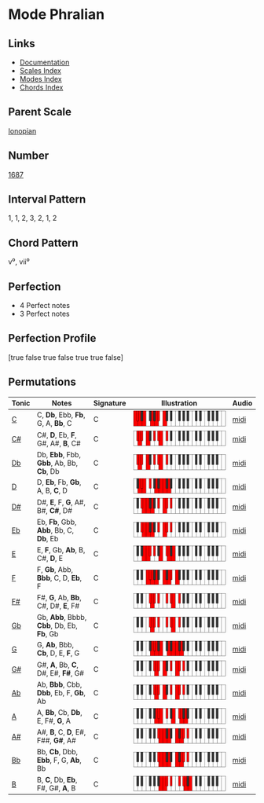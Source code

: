 # Mode Phralian

## Links

- [Documentation](README.md)
- [Scales Index](Scales.md)
- [Modes Index](Modes.md)
- [Chords Index](Chords.md)

## Parent Scale

[Ionopian](ScaleIonopian.md)

## Number

[1687](https://ianring.com/musictheory/scales/1687)

## Interval Pattern

1, 1, 2, 3, 2, 1, 2

## Chord Pattern

v⁰, vii⁰

## Perfection

- 4 Perfect notes
- 3 Perfect notes

## Perfection Profile

[true false true false true true false]

## Permutations

| Tonic | Notes | Signature | Illustration | Audio |
|-------|-------|-----------|--------------|-------|
| [C](ModeCNaturalPhralian.md) | C, **Db**, Ebb, **Fb**, G, A, **Bb**, C | C | ![CNaturalPhralian](ModeCNaturalPhralian.png) | [midi](https://github.com/edipermadi/music/blob/main/docs/ModeCNaturalPhralian.mid?raw=true) |
| [C#](ModeCSharpPhralian.md) | C#, **D**, Eb, **F**, G#, A#, **B**, C# | C | ![CSharpPhralian](ModeCSharpPhralian.png) | [midi](https://github.com/edipermadi/music/blob/main/docs/ModeCSharpPhralian.mid?raw=true) |
| [Db](ModeDFlatPhralian.md) | Db, **Ebb**, Fbb, **Gbb**, Ab, Bb, **Cb**, Db | C | ![DFlatPhralian](ModeDFlatPhralian.png) | [midi](https://github.com/edipermadi/music/blob/main/docs/ModeDFlatPhralian.mid?raw=true) |
| [D](ModeDNaturalPhralian.md) | D, **Eb**, Fb, **Gb**, A, B, **C**, D | C | ![DNaturalPhralian](ModeDNaturalPhralian.png) | [midi](https://github.com/edipermadi/music/blob/main/docs/ModeDNaturalPhralian.mid?raw=true) |
| [D#](ModeDSharpPhralian.md) | D#, **E**, F, **G**, A#, B#, **C#**, D# | C | ![DSharpPhralian](ModeDSharpPhralian.png) | [midi](https://github.com/edipermadi/music/blob/main/docs/ModeDSharpPhralian.mid?raw=true) |
| [Eb](ModeEFlatPhralian.md) | Eb, **Fb**, Gbb, **Abb**, Bb, C, **Db**, Eb | C | ![EFlatPhralian](ModeEFlatPhralian.png) | [midi](https://github.com/edipermadi/music/blob/main/docs/ModeEFlatPhralian.mid?raw=true) |
| [E](ModeENaturalPhralian.md) | E, **F**, Gb, **Ab**, B, C#, **D**, E | C | ![ENaturalPhralian](ModeENaturalPhralian.png) | [midi](https://github.com/edipermadi/music/blob/main/docs/ModeENaturalPhralian.mid?raw=true) |
| [F](ModeFNaturalPhralian.md) | F, **Gb**, Abb, **Bbb**, C, D, **Eb**, F | C | ![FNaturalPhralian](ModeFNaturalPhralian.png) | [midi](https://github.com/edipermadi/music/blob/main/docs/ModeFNaturalPhralian.mid?raw=true) |
| [F#](ModeFSharpPhralian.md) | F#, **G**, Ab, **Bb**, C#, D#, **E**, F# | C | ![FSharpPhralian](ModeFSharpPhralian.png) | [midi](https://github.com/edipermadi/music/blob/main/docs/ModeFSharpPhralian.mid?raw=true) |
| [Gb](ModeGFlatPhralian.md) | Gb, **Abb**, Bbbb, **Cbb**, Db, Eb, **Fb**, Gb | C | ![GFlatPhralian](ModeGFlatPhralian.png) | [midi](https://github.com/edipermadi/music/blob/main/docs/ModeGFlatPhralian.mid?raw=true) |
| [G](ModeGNaturalPhralian.md) | G, **Ab**, Bbb, **Cb**, D, E, **F**, G | C | ![GNaturalPhralian](ModeGNaturalPhralian.png) | [midi](https://github.com/edipermadi/music/blob/main/docs/ModeGNaturalPhralian.mid?raw=true) |
| [G#](ModeGSharpPhralian.md) | G#, **A**, Bb, **C**, D#, E#, **F#**, G# | C | ![GSharpPhralian](ModeGSharpPhralian.png) | [midi](https://github.com/edipermadi/music/blob/main/docs/ModeGSharpPhralian.mid?raw=true) |
| [Ab](ModeAFlatPhralian.md) | Ab, **Bbb**, Cbb, **Dbb**, Eb, F, **Gb**, Ab | C | ![AFlatPhralian](ModeAFlatPhralian.png) | [midi](https://github.com/edipermadi/music/blob/main/docs/ModeAFlatPhralian.mid?raw=true) |
| [A](ModeANaturalPhralian.md) | A, **Bb**, Cb, **Db**, E, F#, **G**, A | C | ![ANaturalPhralian](ModeANaturalPhralian.png) | [midi](https://github.com/edipermadi/music/blob/main/docs/ModeANaturalPhralian.mid?raw=true) |
| [A#](ModeASharpPhralian.md) | A#, **B**, C, **D**, E#, F##, **G#**, A# | C | ![ASharpPhralian](ModeASharpPhralian.png) | [midi](https://github.com/edipermadi/music/blob/main/docs/ModeASharpPhralian.mid?raw=true) |
| [Bb](ModeBFlatPhralian.md) | Bb, **Cb**, Dbb, **Ebb**, F, G, **Ab**, Bb | C | ![BFlatPhralian](ModeBFlatPhralian.png) | [midi](https://github.com/edipermadi/music/blob/main/docs/ModeBFlatPhralian.mid?raw=true) |
| [B](ModeBNaturalPhralian.md) | B, **C**, Db, **Eb**, F#, G#, **A**, B | C | ![BNaturalPhralian](ModeBNaturalPhralian.png) | [midi](https://github.com/edipermadi/music/blob/main/docs/ModeBNaturalPhralian.mid?raw=true) |
